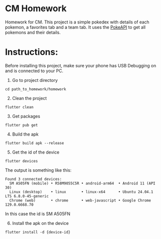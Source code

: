 # CM Homework

Homework for CM. This project is a simple pokedex with details of each pokemon, a favorites tab and a team tab. It uses the [PokeAPI](https://pokeapi.co/docs/v2#pokemon-section) to get all pokemons and their details.

# Instructions:

Before installing this project, make sure your phone has USB Debugging on and is connected to your PC.

1. Go to project directory

```
cd path_to_homework/homework
```

2. Clean the project

```
flutter clean
```

3. Get packages

```
flutter pub get
```

4. Build the apk

```
flutter build apk --release
```

5. Get the id of the device

```
flutter devices
```

The output is something like this:

```
Found 3 connected devices:
  SM A505FN (mobile) • R58M9055C5R • android-arm64  • Android 11 (API 30)
  Linux (desktop)    • linux       • linux-x64      • Ubuntu 24.04.1 LTS 6.8.0-45-generic
  Chrome (web)       • chrome      • web-javascript • Google Chrome 129.0.6668.70
```

In this case the id is SM A505FN

6. Install the apk on the device

```
flutter install -d {device-id}
```